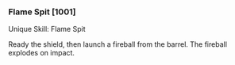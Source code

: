 ### Flame Spit [1001]

Unique Skill: Flame Spit

Ready the shield, then launch a fireball from the barrel. The fireball explodes on impact.